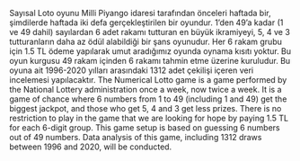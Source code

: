 Sayısal Loto oyunu Milli Piyango idaresi tarafından önceleri haftada bir, şimdilerde haftada iki defa gerçekleştirilen bir oyundur. 1’den 49’a kadar (1 ve 49 dahil) sayılardan 6 adet rakamı tutturan en büyük ikramiyeyi, 5, 4 ve 3 tutturanların daha az ödül alabildiği bir şans oyunudur. Her 6 rakam grubu için 1.5 TL ödeme yapılarak umut aradığımız oyunda oynama kısıtı yoktur. Bu oyun kurgusu 49 rakam içinden 6 rakamı tahmin etme üzerine kuruludur. Bu oyuna ait 1996-2020 yılları arasındaki 1312 adet çekilişi içeren veri incelemesi yapılacaktır.
The Numerical Lotto game is a game performed by the National Lottery administration once a week, now twice a week. It is a game of chance where 6 numbers from 1 to 49 (including 1 and 49) get the biggest jackpot, and those who get 5, 4 and 3 get less prizes. There is no restriction to play in the game that we are looking for hope by paying 1.5 TL for each 6-digit group. This game setup is based on guessing 6 numbers out of 49 numbers. Data analysis of this game, including 1312 draws between 1996 and 2020, will be conducted.

